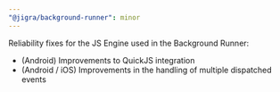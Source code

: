 ```yaml
---
"@jigra/background-runner": minor
---
```


Reliability fixes for the JS Engine used in the Background Runner:
- (Android) Improvements to QuickJS integration
- (Android / iOS) Improvements in the handling of multiple dispatched events


